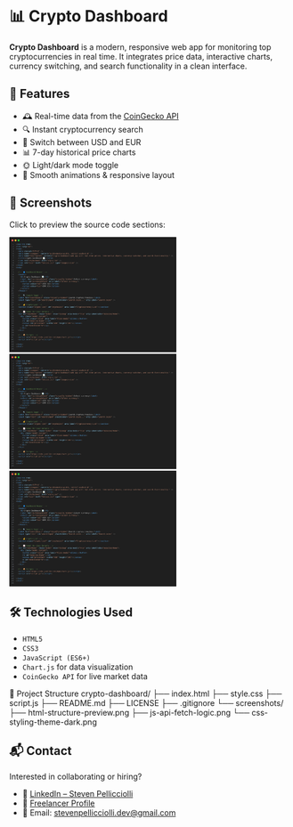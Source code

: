 # 📊 Crypto Dashboard

**Crypto Dashboard** is a modern, responsive web app for monitoring top cryptocurrencies in real time. It integrates price data, interactive charts, currency switching, and search functionality in a clean interface.

## 🚀 Features

- 🕰️ Real-time data from the [CoinGecko API](https://www.coingecko.com/)
- 🔍 Instant cryptocurrency search
- 💱 Switch between USD and EUR
- 📊 7-day historical price charts
- 🌞 Light/dark mode toggle
- 🎨 Smooth animations & responsive layout

## 📸 Screenshots

Click to preview the source code sections:

[<img src="screenshots/html-structure-preview.png" width="300" alt="HTML Screenshot" />](screenshots/html-structure-preview.png)
[<img src="screenshots/css-styling-theme-dark.png" width="300" alt="CSS Screenshot" />](screenshots/css-styling-theme-dark.png)
[<img src="screenshots/js-api-fetch-logic.png" width="300" alt="JavaScript Screenshot" />](screenshots/js-api-fetch-logic.png)


## 🛠️ Technologies Used

- `HTML5`
- `CSS3`
- `JavaScript (ES6+)`
- `Chart.js` for data visualization
- `CoinGecko API` for live market data

📁 Project Structure
crypto-dashboard/
├── index.html
├── style.css
├── script.js
├── README.md
├── LICENSE
├── .gitignore
└── screenshots/
├── html-structure-preview.png
├── js-api-fetch-logic.png
└── css-styling-theme-dark.png

## 📬 Contact

Interested in collaborating or hiring?

- 🔗 [LinkedIn – Steven Pellicciolli](https://www.linkedin.com/in/steven-pellicciolli-29133735a)
- 💼 [Freelancer Profile](https://www.freelancer.com/u/Djadk0Chastya)
- 📧 Email: [stevenpellicciolli.dev@gmail.com](mailto:stevenpellicciolli.dev@gmail.com)

